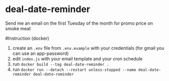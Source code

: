 # deal-date-reminder
Send me an email on the first Tuesday of the month for promo price on smoke meat

#Instruction (docker)
1. create an `.env` file from `.env.example` with your credentials (for gmail you can use an app-password)
2. edit `index.js` with your email template and your cron schedule
3. run `docker build --tag deal-date-reminder .`
4. run `docker run --detach --restart unless-stopped --name deal-date-reminder deal-date-reminder`  
